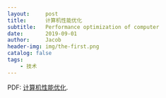 ```yaml
---
layout:     post
title:      计算机性能优化
subtitle:   Performance optimization of computer
date:       2019-09-01
author:     Jacob
header-img: img/the-first.png
catalog: false
tags:
    - 技术
---
```



<p>PDF: <a href="https://jacobck163.github.io/files/%E8%BD%AF%E7%A1%AC%E4%BB%B6%E6%80%A7%E8%83%BD%E4%BC%98%E5%8C%96.pdf">计算机性能优化</a>.</p>

